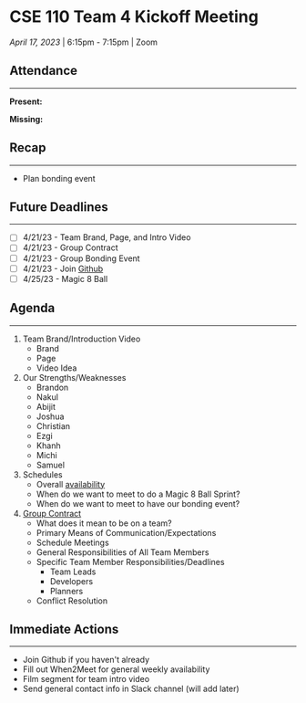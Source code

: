 # CSE 110 Team 4 Kickoff Meeting
*April 17, 2023* | 6:15pm - 7:15pm  | Zoom

## Attendance
___
**Present:**

**Missing:**

## Recap
___
- Plan bonding event

## Future Deadlines
____
- [ ] 4/21/23 - Team Brand, Page, and Intro Video
- [ ] 4/21/23 - Group Contract
- [ ] 4/21/23 - Group Bonding Event
- [ ] 4/21/23 - Join [Github](https://github.com/cse110-sp23-group4)
- [ ] 4/25/23 - Magic 8 Ball

## Agenda
___
1. Team Brand/Introduction Video
   -  Brand
   -  Page
   -  Video Idea
2. Our Strengths/Weaknesses
   - Brandon
   - Nakul
   - Abijit
   - Joshua
   - Christian
   - Ezgi
   - Khanh
   - Michi
   - Samuel
3. Schedules
   - Overall [availability](https://www.when2meet.com/?19763441-FfDjx)
   - When do we want to meet to do a Magic 8 Ball Sprint?
   - When do we want to meet to have our bonding event?
4. [Group Contract](https://ohiostate.pressbooks.pub/feptechcomm/chapter/7-project-communications/)
   - What does it mean to be on a team?
   - Primary Means of Communication/Expectations
   - Schedule Meetings
   - General Responsibilities of All Team Members
   - Specific Team Member Responsibilities/Deadlines
     - Team Leads
     - Developers
     - Planners
   - Conflict Resolution


## Immediate Actions
___
- Join Github if you haven't already
- Fill out When2Meet for general weekly availability
- Film segment for team intro video
- Send general contact info in Slack channel (will add later)
